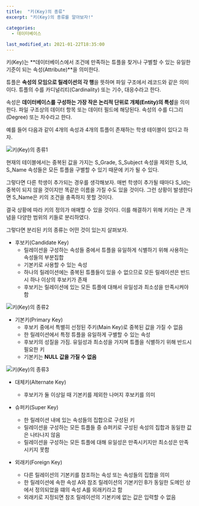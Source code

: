 ```yaml
---
title:  "키(Key)의 종류"
excerpt: "키(Key)의 종류를 알아보자!"

categories:
  - 데이터베이스
  
last_modified_at: 2021-01-22T18:35:00
---
```


키(Key)는 **데이터베이스에서 조건에 만족하는 튜플을 찾거나 구별할 수 있는 유일한 기준이 되는 속성(Attribute)**을 의미한다.  

튜플은 **속성의 모임으로 릴레이션의 각 행**을 뜻하며 파일 구조에서 레코드와 같은 의미이다. 튜플의 수를 카디널리티(Cardinality) 또는 기수, 대응수라고 한다.  

속성은 **데이터베이스를 구성하는 가장 작은 논리적 단위로 개체(Entity)의 특성**을 의미한다. 파일 구조상의 데이터 항목 또는 데이터 필드에 해당된다. 속성의 수를 디그리(Degree) 또는 차수라고 한다.  

예를 들어 다음과 같이 4개의 속성과 4개의 튜플이 존재하는 학생 테이블이 있다고 하자.  

![키(Key)의 종류1](https://user-images.githubusercontent.com/53072057/105450986-0528c900-5cbf-11eb-8fcb-9c5ed240b1a6.JPG)  

현재의 테이블에서는 중복된 값을 가지는 S_Grade, S_Subject 속성을 제외한 S_Id, S_Name 속성들은 모든 튜플을 구별할 수 있기 때문에 키가 될 수 있다.  

그렇다면 다른 학생이 추가되는 경우를 생각해보자. 매번 학생이 추가될 때마다 S_Id는 중복이 되지 않을 것이지만 똑같은 이름을 가질 수도 있을 것이다. 그런 상황이 발생한다면 S_Name은 키의 조건을 충족하지 못할 것이다.  

결국 상황에 따라 키의 정의가 애매할 수 있을 것이다. 이를 해결하기 위해 키라는 큰 개념을 다양한 범위의 키들로 분리하였다.  

그렇다면 분리된 키의 종류는 어떤 것이 있는지 살펴보자.  

* 후보키(Candidate Key)  
    - 릴레이션을 구성하는 속성들 중에서 튜플을 유일하게 식별하기 위해 사용하는 속성들의 부분집합  
    - 기본키로 사용할 수 있는 속성  
    - 하나의 릴레이션에는 중복된 튜플들이 있을 수 없으므로 모든 릴레이션은 반드시 하나 이상의 후보키가 존재  
    - 후보키는 릴레이션에 있는 모든 튜플에 대해서 유일성과 최소성을 만족시켜야 함  
	
![키(Key)의 종류2](https://user-images.githubusercontent.com/53072057/105450988-05c15f80-5cbf-11eb-9257-3608c6970406.JPG)  

* 기본키(Primary Key)  
    - 후보키 중에서 특별히 선정된 주키(Main Key)로 중복된 값을 가질 수 없음  
    - 한 릴레이션에서 특정 튜플을 유일하게 구별할 수 있는 속성  
    - 후보키의 성질을 가짐. 유일성과 최소성을 가지며 튜플을 식별하기 위해 반드시 필요한 키  
    - 기본키는 **NULL 값을 가질 수 없음**  
	
![키(Key)의 종류3](https://user-images.githubusercontent.com/53072057/105450989-0659f600-5cbf-11eb-8759-b1513b791947.JPG)  

* 대체키(Alternate Key)  
    - 후보키가 둘 이상일 때 기본키를 제외한 나머지 후보키를 의미​​  
	
* 슈퍼키(Super Key)  
    - 한 릴레이션 내에 있는 속성들의 집합으로 구성된 키  
    - 릴레이션을 구성하는 모든 튜플들 중 슈퍼키로 구성된 속성의 집합과 동일한 값은 나타나지 않음  
    - 릴레이션을 구성하는 모든 튜플에 대해 유일성은 만족시키지만 최소성은 만족시키지 못함  
	
* 외래키(Foreign Key)  
    - 다른 릴레이션의 기본키를 참조하는 속성 또는 속성들의 집합을 의미  
    - 한 릴레이션에 속한 속성 A와 참조 릴레이션의 기본키인 B가 동일한 도메인 상에서 정의되었을 떄의 속성 A를 외래키라고 함  
    - 외래키로 지정되면 참조 릴레이션의 기본키에 없는 값은 입력할 수 없음  
	
	